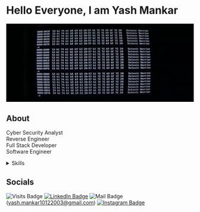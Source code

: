 # Hello Everyone, I am Yash Mankar
![Yash's GitHub Banner](./Contents/banner.gif)

## About
Cyber Security Analyst <br>
Reverse Engineer <br>
Full Stack Developer <br>
Software Engineer <br>

<details>
<summary>Skills</summary>

![C badge](https://img.shields.io/badge/Code-C-informational?style=flat&logo=c&logoColor=white&color=4AB197)
![C++ badge](https://img.shields.io/badge/Code-C++-informational?style=flat&logo=cplusplus&logoColor=white&color=4AB197)
![Java badge](https://img.shields.io/badge/Code-Java-informational?style=flat&logo=oracle&logoColor=white&color=4AB197)
![Python badge](https://img.shields.io/badge/Code-Python-informational?style=flat&logo=python&logoColor=white&color=4AB197)
![R badge](https://img.shields.io/badge/Code-R-informational?style=flat&logo=r&logoColor=white&color=4AB197)
![Svelte badge](https://img.shields.io/badge/Code-Svelte-informational?style=flat&logo=svelte&logoColor=white&color=4AB197)
![xampp badge](https://img.shields.io/badge/Code-xampp-informational?style=flat&logo=xampp&logoColor=white&color=4AB197)
![React badge](https://img.shields.io/badge/Code-React-informational?style=flat&logo=react&logoColor=white&color=4AB197)
![Javascript badge](https://img.shields.io/badge/Code-JavaScript-informational?style=flat&logo=JavaScript&logoColor=white&color=4AB197)
![mysql badge](https://img.shields.io/badge/Code-MySQL-informational?style=flat&logo=mysql&logoColor=white&color=4AB197)

</details>

## Socials
![Visits Badge](https://badges.pufler.dev/visits/AraeneaCLI/AraeneaCLI)
[![LinkedIn Badge](https://img.shields.io/badge/LinkedIn-YashMankar-informational?style=flat&logo=linkedin&logoColor=#0A66C2&color=0D76A8)](https://www.linkedin.com/in/yash-mankar-23b453269)
![Mail Badge](https://img.shields.io/badge/mail-yash.mankar10122003-information?logo=gmail&color=0D76A8&logoColor=%23EA4335&label=Mail)(yash.mankar10122003@gmail.com)
[![Instagram Badge](https://img.shields.io/badge/instagram-yash0.flac-information?logo=instagram&logoColor=%23E4405F&color=0D76A8&label=Instagram)](https://instagram.com/yash0.flac?igshid=YTQwZjQ0NmI0OA==)
